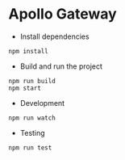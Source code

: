 # Apollo Gateway
- Install dependencies
```
npm install
```
- Build and run the project
```
npm run build
npm start
```
- Development
```
npm run watch
```
- Testing
```
npm run test
```